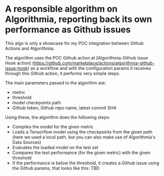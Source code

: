 # A responsible algorithm on Algorithmia, reporting back its own performance as Github issues

This algo is only a showcase for my POC integration between Github Actions and Algorithmia. 

The algorithm uses the POC Github action at [Algorithmia-Github Issue Hook action] (https://github.com/marketplace/actions/algorithmia-github-issue-hook) as a workflow and with the configuration params it receives through this Github action, it performs very simple steps. 

The main parameters passed to the algorithm are: 
- metric
- threshold
- model checkpoints path
- Github token, Github repo name, latest commit SHA

Using these, the algorithm does the following steps:
- Compiles the model for the given metric
- Loads a Tensorflow model using the checkpoints from the given path (here we used a local path, but you can also make use of Algorithmia's Data Sources)
- Evaluates the loaded model on the test set
- Compares the test performance (for the given metric) with the given threshold
- If the performance is below the threshold, it creates a Github issue using the Github params, that looks like this: TBD
